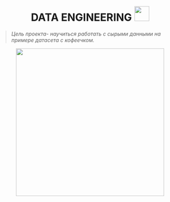 <h1 id="header" align="center">
  DATA ENGINEERING
  <img src="https://media2.giphy.com/media/v1.Y2lkPTc5MGI3NjExNDM1em52YzFydjZzOHFtejdiZThkOGlscjhkcTJ1MDE4a3I4YnJoayZlcD12MV9pbnRlcm5hbF9naWZfYnlfaWQmY3Q9cw/7JQkl8JRJZbt8PZSio/giphy.gif" width="40px"/>
</h1>

>
> *Цель проекта- научиться работать с сырыми данными на примере датасета с кофеечком.*
> 

<div id="header" align="center">
  <img src="	https://storage.googleapis.com/kaggle-datasets-ima…1ee5a8915/dataset-cover.jpg?t=2019-01-30-17-16-36" width="400"/>
</div>
